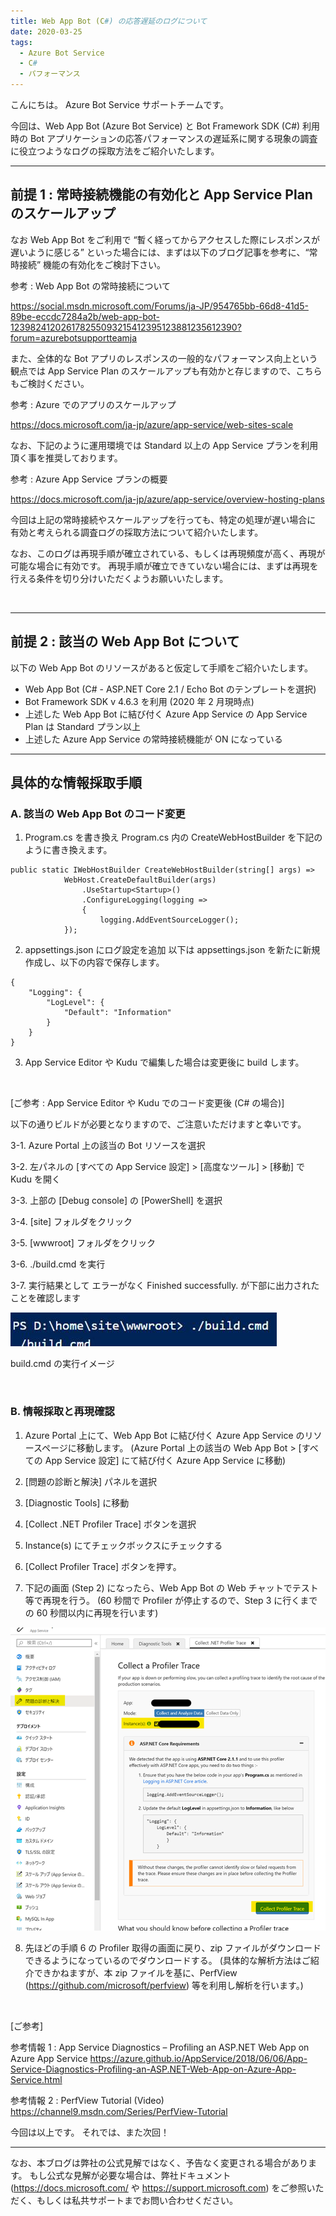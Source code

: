 ```yaml
---
title: Web App Bot (C#) の応答遅延のログについて
date: 2020-03-25
tags: 
  - Azure Bot Service
  - C#
  - パフォーマンス
---
```


こんにちは。
Azure Bot Service サポートチームです。

今回は、Web App Bot (Azure Bot Service) と Bot Framework SDK (C#) 利用時の Bot アプリケーションの応答パフォーマンスの遅延系に関する現象の調査に役立つようなログの採取方法をご紹介いたします。

---

## 前提 1 : 常時接続機能の有効化と App Service Plan のスケールアップ

なお Web App Bot をご利用で “暫く経ってからアクセスした際にレスポンスが遅いように感じる”
といった場合には、まずは以下のブログ記事を参考に、“常時接続” 機能の有効化をご検討下さい。

参考 : Web App Bot の常時接続について

https://social.msdn.microsoft.com/Forums/ja-JP/954765bb-66d8-41d5-89be-eccdc7284a2b/web-app-bot-123982412026178255093215412395123881235612390?forum=azurebotsupportteamja

また、全体的な Bot アプリのレスポンスの一般的なパフォーマンス向上という観点では
App Service Plan のスケールアップも有効かと存じますので、こちらもご検討ください。

参考 : Azure でのアプリのスケールアップ

https://docs.microsoft.com/ja-jp/azure/app-service/web-sites-scale

なお、下記のように運用環境では Standard 以上の App Service プランを利用頂く事を推奨しております。

参考 : Azure App Service プランの概要

https://docs.microsoft.com/ja-jp/azure/app-service/overview-hosting-plans

今回は上記の常時接続やスケールアップを行っても、特定の処理が遅い場合に
有効と考えられる調査ログの採取方法について紹介いたします。

なお、このログは再現手順が確立されている、もしくは再現頻度が高く、再現が可能な場合に有効です。
再現手順が確立できていない場合には、まずは再現を行える条件を切り分けいただくようお願いいたします。

<br />

---

## 前提 2 : 該当の Web App Bot について
以下の Web App Bot のリソースがあると仮定して手順をご紹介いたします。

-	Web App Bot (C# - ASP.NET Core 2.1 / Echo Bot のテンプレートを選択)
-	Bot Framework SDK v 4.6.3 を利用 (2020 年 2 月現時点)
-	上述した Web App Bot に結び付く Azure App Service の App Service Plan は Standard プラン以上
-	上述した Azure App Service の常時接続機能が ON になっている

---
## 具体的な情報採取手順

### A. 該当の Web App Bot のコード変更

1. Program.cs を書き換え
Program.cs 内の CreateWebHostBuilder を下記のように書き換えます。

```
public static IWebHostBuilder CreateWebHostBuilder(string[] args) =>
            WebHost.CreateDefaultBuilder(args)
                .UseStartup<Startup>()
                .ConfigureLogging(logging =>
                {
                    logging.AddEventSourceLogger();
            });
```

2. appsettings.json にログ設定を追加
以下は appsettings.json を新たに新規作成し、以下の内容で保存します。

```
{
    "Logging": {
        "LogLevel": {
            "Default": "Information"
        }
    }
}
```

3. App Service Editor や Kudu で編集した場合は変更後に build します。

<br />

[ご参考 : App Service Editor や Kudu でのコード変更後 (C# の場合)]

以下の通りビルドが必要となりますので、ご注意いただけますと幸いです。

3-1. Azure Portal 上の該当の Bot リソースを選択

3-2. 左パネルの [すべての App Service 設定] > [高度なツール] > [移動] で Kudu を開く

3-3. 上部の [Debug console] の [PowerShell] を選択

3-4. [site] フォルダをクリック

3-5. [wwwroot] フォルダをクリック

3-6.   ./build.cmd を実行

3-7. 実行結果として エラーがなく Finished successfully. が下部に出力されたことを確認します 

![BuildCmd](/articles/azure-bot-service/bot-cs-performance/buildcmd.png)

build.cmd の実行イメージ

<br />

### B. 情報採取と再現確認

1. Azure Portal 上にて、Web App Bot に結び付く Azure App Service のリソースページに移動します。
(Azure Portal 上の該当の Web App Bot > [すべての App Service 設定] にて結び付く Azure App Service に移動)
2. [問題の診断と解決] パネルを選択
3. [Diagnostic Tools] に移動
4. [Collect .NET Profiler Trace] ボタンを選択
5. Instance(s) にてチェックボックスにチェックする
6. [Collect Profiler Trace] ボタンを押す。

7. 下記の画面 (Step 2) になったら、Web App Bot の Web チャットでテスト 等で再現を行う。
(60 秒間で Profiler が停止するので、Step 3 に行くまでの 60 秒間以内に再現を行います)

![Step2](/articles/azure-bot-service/bot-cs-performance/profiler.png)

8. 先ほどの手順 6 の Profiler 取得の画面に戻り、zip ファイルがダウンロードできるようになっているのでダウンロードする。
(具体的な解析方法はご紹介できかねますが、本 zip ファイルを基に、PerfView (https://github.com/microsoft/perfview) 等を利用し解析を行います。)

<br />

[ご参考]

参考情報 1 : App Service Diagnostics – Profiling an ASP.NET Web App on Azure App Service
https://azure.github.io/AppService/2018/06/06/App-Service-Diagnostics-Profiling-an-ASP.NET-Web-App-on-Azure-App-Service.html

参考情報 2 : PerfView Tutorial (Video)
https://channel9.msdn.com/Series/PerfView-Tutorial


今回は以上です。 それでは、また次回！


---
なお、本ブログは弊社の公式見解ではなく、予告なく変更される場合があります。
もし公式な見解が必要な場合は、弊社ドキュメント (https://docs.microsoft.com/ や https://support.microsoft.com) をご参照いただく、もしくは私共サポートまでお問い合わせください。
